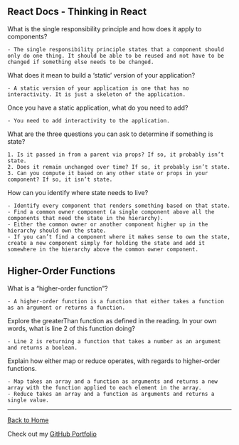 ## React Docs - Thinking in React

What is the single responsibility principle and how does it apply to components?

    - The single responsibility principle states that a component should only do one thing. It should be able to be reused and not have to be changed if something else needs to be changed.

What does it mean to build a ‘static’ version of your application?

    - A static version of your application is one that has no interactivity. It is just a skeleton of the application.

Once you have a static application, what do you need to add?

    - You need to add interactivity to the application.

What are the three questions you can ask to determine if something is state?

    1. Is it passed in from a parent via props? If so, it probably isn’t state.
    2. Does it remain unchanged over time? If so, it probably isn’t state.
    3. Can you compute it based on any other state or props in your component? If so, it isn’t state.

How can you identify where state needs to live?

    - Identify every component that renders something based on that state.
    - Find a common owner component (a single component above all the components that need the state in the hierarchy).
    - Either the common owner or another component higher up in the hierarchy should own the state.
    - If you can’t find a component where it makes sense to own the state, create a new component simply for holding the state and add it somewhere in the hierarchy above the common owner component.

## Higher-Order Functions

What is a “higher-order function”?

    - A higher-order function is a function that either takes a function as an argument or returns a function.

Explore the greaterThan function as defined in the reading. In your own words, what is line 2 of this function doing?

    - Line 2 is returning a function that takes a number as an argument and returns a boolean.

Explain how either map or reduce operates, with regards to higher-order functions.

    - Map takes an array and a function as arguments and returns a new array with the function applied to each element in the array.
    - Reduce takes an array and a function as arguments and returns a single value.


---

[Back to Home](README.md)

Check out my [GitHub Portfolio](https://github.com/dmenezessousa/)





